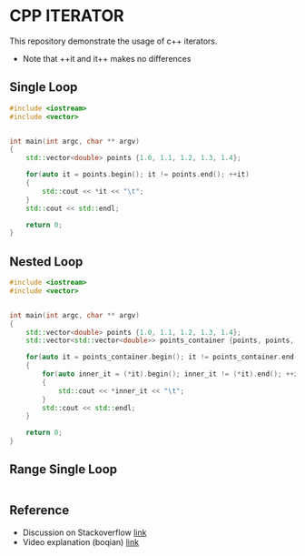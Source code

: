 # CPP ITERATOR

This repository demonstrate the usage of c++ iterators.

- Note that ++it and it++ makes no differences

## Single Loop

```cpp
#include <iostream>
#include <vector>


int main(int argc, char ** argv)
{
    std::vector<double> points {1.0, 1.1, 1.2, 1.3, 1.4};

    for(auto it = points.begin(); it != points.end(); ++it)
    {
        std::cout << *it << "\t";
    }
    std::cout << std::endl;

    return 0;
}
```

## Nested Loop

```cpp
#include <iostream>
#include <vector>


int main(int argc, char ** argv)
{
    std::vector<double> points {1.0, 1.1, 1.2, 1.3, 1.4};
    std::vector<std::vector<double>> points_container {points, points, points};

    for(auto it = points_container.begin(); it != points_container.end(); ++it)
    {
        for(auto inner_it = (*it).begin(); inner_it != (*it).end(); ++inner_it)
        {
            std::cout << *inner_it << "\t";
        }
        std::cout << std::endl;
    }

    return 0;
}
```

## Range Single Loop

```cpp
```
## Reference
- Discussion on Stackoverflow [link](https://stackoverflow.com/questions/14373934/iterator-loop-vs-index-loop)
- Video explanation (boqian) [link](https://www.youtube.com/watch?v=vO2AlrBf5rQ)